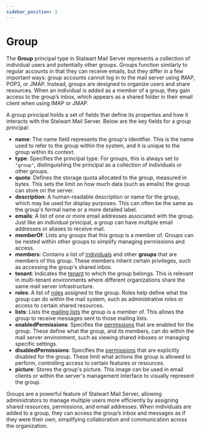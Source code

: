 ```yaml
---
sidebar_position: 3
---
```


# Group

The **Group** principal type in Stalwart Mail Server represents a collection of individual users and potentially other groups. Groups function similarly to regular accounts in that they can receive emails, but they differ in a few important ways: group accounts cannot log in to the mail server using IMAP, POP3, or JMAP. Instead, groups are designed to organize users and share resources. When an individual is added as a member of a group, they gain access to the group’s inbox, which appears as a shared folder in their email client when using IMAP or JMAP.

A group principal holds a set of fields that define its properties and how it interacts with the Stalwart Mail Server. Below are the key fields for a group principal:

- **name**: The name field represents the group's identifier. This is the name used to refer to the group within the system, and it is unique to the group within its context.
- **type**: Specifies the principal type. For groups, this is always set to `"group"`, distinguishing the principal as a collection of individuals or other groups.
- **quota**: Defines the storage quota allocated to the group, measured in bytes. This sets the limit on how much data (such as emails) the group can store on the server.
- **description**: A human-readable description or name for the group, which may be used for display purposes. This can often be the same as the group's formal name or a more detailed label.
- **emails**: A list of one or more email addresses associated with the group. Just like an individual principal, a group can have multiple email addresses or aliases to receive mail.
- **memberOf**: Lists any groups that this group is a member of. Groups can be nested within other groups to simplify managing permissions and access.
- **members**: Contains a list of [individuals](/docs/directory/principals/individual) and other **groups** that are members of this group. These members inherit certain privileges, such as accessing the group's shared inbox.
- **tenant**: Indicates the [tenant](/docs/directory/multi-tenant) to which the group belongs. This is relevant in multi-tenant environments where different organizations share the same mail server infrastructure.
- **roles**: A list of [roles](/docs/directory/authorization/roles) assigned to the group. Roles help define what the group can do within the mail system, such as administrative roles or access to certain shared resources.
- **lists**: Lists the [mailing lists](/docs/directory/principals/list) the group is a member of. This allows the group to receive messages sent to those mailing lists.
- **enabledPermissions**: Specifies the [permissions](/docs/directory/authorization/permissions) that are enabled for the group. These define what the group, and its members, can do within the mail server environment, such as viewing shared inboxes or managing specific settings.
- **disabledPermissions**: Specifies the [permissions](/docs/directory/authorization/permissions) that are explicitly disabled for the group. These limit what actions the group is allowed to perform, controlling access to certain features or resources.
- **picture**: Stores the group's picture. This image can be used in email clients or within the server's management interface to visually represent the group.

Groups are a powerful feature of Stalwart Mail Server, allowing administrators to manage multiple users more efficiently by assigning shared resources, permissions, and email addresses. When individuals are added to a group, they can access the group’s inbox and messages as if they were their own, simplifying collaboration and communication across the organization.
